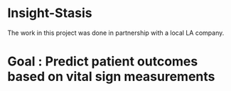 # Insight-Stasis

The work in this project was done in partnership with a local LA company. 

# Goal : Predict patient outcomes based on vital sign measurements
